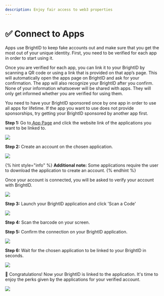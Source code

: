 ```yaml
---
description: Enjoy fair access to web3 properties
---
```


# ✅ Connect to Apps

Apps use BrightID to keep fake accounts out and make sure that you get the most out of your unique identity. First, you need to be verified for each app in order to start using it. &#x20;

Once you are verified for each app, you can link it to your BrightID by scanning a QR code or using a link that is provided on that app’s page. This will automatically open the apps page on BrightID and ask for your confirmation. The app will also recognize your BrightID after you confirm. None of your information whatsoever will be shared with apps. They will only get informed whether you are verified for using them.

You need to have your BrightID sponsored once by one app in order to use all apps for lifetime. If the app you want to use does not provide sponsorships, try getting your BrightID sponsored by another app first.

**Step 1:** Go to[ App Page](https://apps.brightid.org/) and click the website link of the applications you want to be linked to.

![](<.gitbook/assets/Screen Shot 2020-11-10 at 16.08.07.png>)

**Step 2:** Create an account on the chosen application.&#x20;

![](<.gitbook/assets/1Hive\_Account Registration.png>)

{% hint style="info" %}
**Additional note:** Some applications require the user to download the application to create an account.
{% endhint %}

Once your account is connected, you will be asked to verify your account with BrightID.

![](.gitbook/assets/1Hive\_Step6a.png)

**Step 3:** Launch your BrightID application and click 'Scan a Code'

![](<.gitbook/assets/Link app.png>)

**Step 4:** Scan the barcode on your screen.

**Step 5:** Confirm the connection on your BrightID application.

![](<.gitbook/assets/WhatsApp Image 2020-11-05 at 17.31.18 (1) (1).jpeg>)

**Step 6:** Wait for the chosen application to be linked to your BrightID in seconds.&#x20;

![](<.gitbook/assets/WhatsApp Image 2020-11-05 at 17.31.18 (4).jpeg>)

🎊  Congratulations! Now your BrightID is linked to the application. It's time to enjoy the perks given by the applications for your verified account.

![](<.gitbook/assets/WhatsApp Image 2020-11-10 at 16.49.59.jpeg>)
